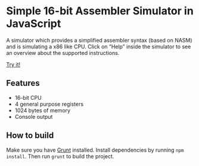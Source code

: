 # Simple 16-bit Assembler Simulator in JavaScript
A simulator which provides a simplified assembler syntax (based on NASM) and is simulating a x86 like CPU. Click on “Help” inside the simulator to see an overview about the supported instructions.

[Try it!][1]

## Features
- 16-bit CPU
- 4 general purpose registers
- 1024 bytes of memory
- Console output

## How to build
Make sure you have [Grunt][2] installed. Install dependencies by running `npm install`. Then run `grunt` to build the project.

[1]: https://ihmels.github.io/asmsimulator/ "Simple 16-bit Assembler Simulator in JavaScript"
[2]: https://gruntjs.com/ "Grunt: The JavaScript Task Runner"

